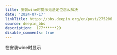 ```yaml
---
title: 安装wine时提示无法定位怎么解决
date: '2024-07-17'
linkTitle: https://bbs.deepin.org/en/post/275206
source: deepin_bbs
description:  177******29 
disable_comments: true
---
```

在安装wine时显示
